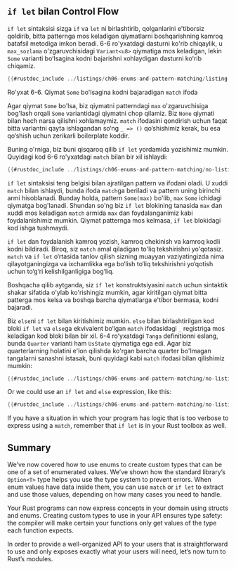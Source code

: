 ##  `if let` bilan  Control Flow

`if let` sintaksisi sizga `if` va `let` ni birlashtirib, qolganlarini e'tiborsiz qoldirib, bitta patternga mos keladigan qiymatlarni boshqarishning kamroq batafsil metodiga imkon beradi. 6-6 ro'yxatdagi dasturni ko'rib chiqaylik, u `max_sozlama` o'zgaruvchisidagi `Variant<u8>` qiymatiga mos keladigan, lekin `Some` varianti boʻlsagina kodni bajarishni xohlaydigan dasturni koʻrib chiqamiz.

```rust
{{#rustdoc_include ../listings/ch06-enums-and-pattern-matching/listing-06-06/src/main.rs:here}}
```

<span class="caption">Ro'yxat 6-6. Qiymat `Some` bo'lsagina kodni bajaradigan `match` ifoda</span>

Agar qiymat `Some` bo'lsa, biz qiymatni patterndagi `max` o'zgaruvchisiga bog'lash orqali `Some` variantidagi qiymatni chop qilamiz. Biz `None` qiymati bilan hech narsa qilishni xohlamaymiz. `match` ifodasini qondirish uchun faqat bitta variantni qayta ishlagandan so‘ng `_ => ()` qo‘shishimiz kerak, bu esa qo‘shish uchun zerikarli boilerplate koddir.

Buning o'rniga, biz buni qisqaroq qilib `if let` yordamida yozishimiz mumkin. Quyidagi kod 6-6 ro'yxatdagi `match` bilan bir xil ishlaydi:

```rust
{{#rustdoc_include ../listings/ch06-enums-and-pattern-matching/no-listing-12-if-let/src/main.rs:here}}
```

`if let` sintaksisi teng belgisi bilan ajratilgan pattern va ifodani oladi. U xuddi `match` bilan ishlaydi, bunda ifoda `match`ga beriladi va pattern uning birinchi armi hisoblanadi. Bunday holda, pattern `Some(max)` bo'lib, `max`  `Some` ichidagi qiymatga bog'lanadi. Shundan so'ng biz `if let` blokining tanasida `max` dan xuddi mos keladigan `match` armida `max` dan foydalanganimiz kabi foydalanishimiz mumkin. Qiymat patternga mos kelmasa, `if let` blokidagi kod ishga tushmaydi.

`if let` dan foydalanish kamroq yozish, kamroq chekinish va kamroq kodli kodni bildiradi.
Biroq, siz `match` amal qiladigan to'liq tekshirishni yo'qotasiz. `match` va `if let` o‘rtasida tanlov qilish sizning muayyan vaziyatingizda nima qilayotganingizga va ixchamlikka ega bo‘lish to‘liq tekshirishni yo‘qotish uchun to‘g‘ri kelishilganligiga bog‘liq.

Boshqacha qilib aytganda, siz `if let` konstruktsiyasini `match` uchun sintaktik shakar sifatida o'ylab ko'rishingiz mumkin, agar kiritilgan qiymat bitta patterga mos kelsa va boshqa barcha qiymatlarga e'tibor bermasa, kodni bajaradi.

Biz `else`ni `if let` bilan kiritishimiz mumkin. `else` bilan birlashtirilgan kod bloki `if let` va `else`ga ekvivalent bo‘lgan `match` ifodasidagi `_` registriga mos keladigan kod bloki bilan bir xil. 6-4 roʻyxatdagi `Tanga` definitionni eslang, bunda `Quarter` varianti ham `UsState` qiymatiga ega edi. Agar biz quarterlarning holatini e'lon qilishda ko'rgan barcha quarter bo'lmagan tangalarni sanashni istasak, buni quyidagi kabi `match` ifodasi bilan qilishimiz mumkin:

```rust
{{#rustdoc_include ../listings/ch06-enums-and-pattern-matching/no-listing-13-count-and-announce-match/src/main.rs:here}}
```

Or we could use an `if let` and `else` expression, like this:

```rust
{{#rustdoc_include ../listings/ch06-enums-and-pattern-matching/no-listing-14-count-and-announce-if-let-else/src/main.rs:here}}
```

If you have a situation in which your program has logic that is too verbose to
express using a `match`, remember that `if let` is in your Rust toolbox as well.

## Summary

We’ve now covered how to use enums to create custom types that can be one of a
set of enumerated values. We’ve shown how the standard library’s `Option<T>`
type helps you use the type system to prevent errors. When enum values have
data inside them, you can use `match` or `if let` to extract and use those
values, depending on how many cases you need to handle.

Your Rust programs can now express concepts in your domain using structs and
enums. Creating custom types to use in your API ensures type safety: the
compiler will make certain your functions only get values of the type each
function expects.

In order to provide a well-organized API to your users that is straightforward
to use and only exposes exactly what your users will need, let’s now turn to
Rust’s modules.

